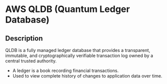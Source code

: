 # AWS QLDB (Quantum Ledger Database)

## Description

QLDB is a fully managed ledger database that provides a transparent, immutable, and cryptographically verifiable transaction log owned by a central trusted authority.

- A ledger is a book recording financial transactions.
- Used to view complete history of changes to application data over time.
